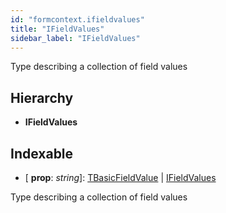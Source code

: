 ```yaml
---
id: "formcontext.ifieldvalues"
title: "IFieldValues"
sidebar_label: "IFieldValues"
---
```


Type describing a collection of field values

## Hierarchy

* **IFieldValues**

## Indexable

* \[ **prop**: *string*\]: [TBasicFieldValue](../modules/usefield.md#tbasicfieldvalue) | [IFieldValues](formcontext.ifieldvalues.md)

Type describing a collection of field values
